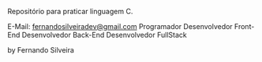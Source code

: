 Repositório para praticar linguagem C.



E-Mail: fernandosilveiradev@gmail.com
Programador
Desenvolvedor Front-End
Desenvolvedor Back-End
Desenvolvedor FullStack

by Fernando Silveira
